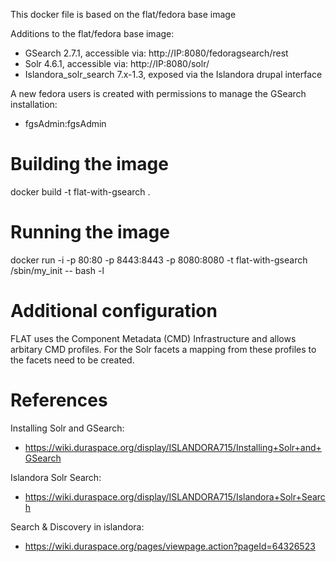 This docker file is based on the flat/fedora base image

Additions to the flat/fedora base image:
 * GSearch 2.7.1, accessible via: http://IP:8080/fedoragsearch/rest
 * Solr 4.6.1, accessible via: http://IP:8080/solr/
 * Islandora_solr_search 7.x-1.3, exposed via the Islandora drupal interface

A new fedora users is created with permissions to manage the GSearch installation:
 * fgsAdmin:fgsAdmin

# Building the image #
docker build -t flat-with-gsearch .

# Running the image #
docker run -i -p 80:80 -p 8443:8443 -p 8080:8080 -t flat-with-gsearch /sbin/my_init -- bash -l

# Additional configuration #

FLAT uses the Component Metadata (CMD) Infrastructure and allows arbitary CMD profiles. For the Solr facets a mapping from these profiles to the facets need to be created.

# References #

Installing Solr and GSearch:
 * https://wiki.duraspace.org/display/ISLANDORA715/Installing+Solr+and+GSearch

Islandora Solr Search:
 * https://wiki.duraspace.org/display/ISLANDORA715/Islandora+Solr+Search

Search & Discovery in islandora:
 * https://wiki.duraspace.org/pages/viewpage.action?pageId=64326523
